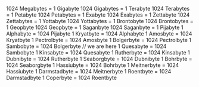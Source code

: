 1024 Megabytes = 1 Gigabyte
1024 Gigabytes = 1 Terabyte
1024 Terabytes = 1 Petabyte
1024 Petabytes = 1 Exabyte
1024 Exabytes = 1 Zettabyte
1024 Zettabytes = 1 Yottabyte
1024 Yottabytes = 1 Brontobyte
1024 Brontobytes = 1 Geopbyte
1024 Geopbyte = 1 Saganbyte
1024 Saganbyte = 1 Pijabyte
1 Alphabyte = 1024 Pijabyte
1 Kryatbyte = 1024 Alphabyte
1 Amosbyte = 1024 Kryatbyte
1 Pectrolbyte = 1024 Amosbyte
1 Bolgerbyte = 1024 Pectrolbyte
1 Sambobyte = 1024 Bolgerbyte // we are here
1 Quesabyte = 1024 Sambobyte
1 Kinsabyte = 1024 Quesabyte
1 Rutherbyte = 1024 Kinsabyte
1 Dubnibyte = 1024 Rutherbyte
1 Seaborgbyte = 1024 Dubnibyte
1 Bohrbyte = 1024 Seaborgbyte
1 Hassiubyte = 1024 Bohrbyte
1 Meitnerbyte = 1024 Hassiubyte
1 Darmstadbyte = 1024 Meitnerbyte
1 Roentbyte = 1024 Darmstadbyte
1 Coperbyte = 1024 Roentbyte